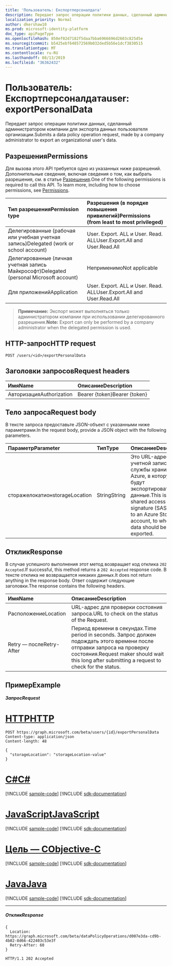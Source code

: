 ```yaml
---
title: 'Пользователь: Експортперсоналдата'
description: Передает запрос операции политики данных, сделанный администратором компании для экспорта данных пользователя организации.
localization_priority: Normal
author: dkershaw10
ms.prod: microsoft-identity-platform
doc_type: apiPageType
ms.openlocfilehash: 850ef02d7182f5daa7bba6966696d2603c825d5e
ms.sourcegitcommit: b5425ebf648572569b032ded5b56e1dcf3830515
ms.translationtype: MT
ms.contentlocale: ru-RU
ms.lasthandoff: 08/13/2019
ms.locfileid: "36362432"
---
```

# <a name="user-exportpersonaldata"></a><span data-ttu-id="44435-103">Пользователь: Експортперсоналдата</span><span class="sxs-lookup"><span data-stu-id="44435-103">user: exportPersonalData</span></span>

<span data-ttu-id="44435-104">Передает запрос операции политики данных, сделанный администратором компании для экспорта данных пользователя организации.</span><span class="sxs-lookup"><span data-stu-id="44435-104">Submits a data policy operation request, made by a company administrator to export an organizational user's data.</span></span>

## <a name="permissions"></a><span data-ttu-id="44435-105">Разрешения</span><span class="sxs-lookup"><span data-stu-id="44435-105">Permissions</span></span>
<span data-ttu-id="44435-p101">Для вызова этого API требуется одно из указанных ниже разрешений. Дополнительные сведения, включая сведения о том, как выбрать разрешения, см. в статье [Разрешения](/graph/permissions-reference).</span><span class="sxs-lookup"><span data-stu-id="44435-p101">One of the following permissions is required to call this API. To learn more, including how to choose permissions, see [Permissions](/graph/permissions-reference).</span></span>

|<span data-ttu-id="44435-108">Тип разрешения</span><span class="sxs-lookup"><span data-stu-id="44435-108">Permission type</span></span>      | <span data-ttu-id="44435-109">Разрешения (в порядке повышения привилегий)</span><span class="sxs-lookup"><span data-stu-id="44435-109">Permissions (from least to most privileged)</span></span>              |
|:--------------------|:---------------------------------------------------------|
|<span data-ttu-id="44435-110">Делегированные (рабочая или учебная учетная запись)</span><span class="sxs-lookup"><span data-stu-id="44435-110">Delegated (work or school account)</span></span> |  <span data-ttu-id="44435-111">User. Export. ALL и User. Read. ALL</span><span class="sxs-lookup"><span data-stu-id="44435-111">User.Export.All and User.Read.All</span></span>  |
|<span data-ttu-id="44435-112">Делегированные (личная учетная запись Майкрософт)</span><span class="sxs-lookup"><span data-stu-id="44435-112">Delegated (personal Microsoft account)</span></span> |  <span data-ttu-id="44435-113">Неприменимо</span><span class="sxs-lookup"><span data-stu-id="44435-113">Not applicable</span></span>  |
|<span data-ttu-id="44435-114">Для приложений</span><span class="sxs-lookup"><span data-stu-id="44435-114">Application</span></span> | <span data-ttu-id="44435-115">User. Export. ALL и User. Read. ALL</span><span class="sxs-lookup"><span data-stu-id="44435-115">User.Export.All and User.Read.All</span></span> |

><span data-ttu-id="44435-116">**Примечание:** Экспорт может выполняться только администратором компании при использовании делегированного разрешения.</span><span class="sxs-lookup"><span data-stu-id="44435-116">**Note:** Export can only be performed by a company administrator when the delegated permission is used.</span></span>

## <a name="http-request"></a><span data-ttu-id="44435-117">HTTP-запрос</span><span class="sxs-lookup"><span data-stu-id="44435-117">HTTP request</span></span>
<!-- { "blockType": "ignored" } -->
```http
POST /users/<id>/exportPersonalData

```
## <a name="request-headers"></a><span data-ttu-id="44435-118">Заголовки запросов</span><span class="sxs-lookup"><span data-stu-id="44435-118">Request headers</span></span>
| <span data-ttu-id="44435-119">Имя</span><span class="sxs-lookup"><span data-stu-id="44435-119">Name</span></span>       | <span data-ttu-id="44435-120">Описание</span><span class="sxs-lookup"><span data-stu-id="44435-120">Description</span></span> |
|:---------------|:----------|
| <span data-ttu-id="44435-121">Авторизация</span><span class="sxs-lookup"><span data-stu-id="44435-121">Authorization</span></span>  | <span data-ttu-id="44435-122">Bearer {token}</span><span class="sxs-lookup"><span data-stu-id="44435-122">Bearer {token}</span></span>|

## <a name="request-body"></a><span data-ttu-id="44435-123">Тело запроса</span><span class="sxs-lookup"><span data-stu-id="44435-123">Request body</span></span>
<span data-ttu-id="44435-124">В тексте запроса предоставьте JSON-объект с указанными ниже параметрами.</span><span class="sxs-lookup"><span data-stu-id="44435-124">In the request body, provide a JSON object with the following parameters.</span></span>

| <span data-ttu-id="44435-125">Параметр</span><span class="sxs-lookup"><span data-stu-id="44435-125">Parameter</span></span>    | <span data-ttu-id="44435-126">Тип</span><span class="sxs-lookup"><span data-stu-id="44435-126">Type</span></span>   |<span data-ttu-id="44435-127">Описание</span><span class="sxs-lookup"><span data-stu-id="44435-127">Description</span></span> |
|:---------------|:--------|:----------|
|<span data-ttu-id="44435-128">сторажелокатион</span><span class="sxs-lookup"><span data-stu-id="44435-128">storageLocation</span></span>|<span data-ttu-id="44435-129">String</span><span class="sxs-lookup"><span data-stu-id="44435-129">String</span></span>|<span data-ttu-id="44435-130">Это URL-адрес учетной записи службы хранилища Azure, в которую будут экспортироваться данные.</span><span class="sxs-lookup"><span data-stu-id="44435-130">This is a shared access signature (SAS) URL to an Azure Storage account, to where data should be exported.</span></span>|

## <a name="response"></a><span data-ttu-id="44435-131">Отклик</span><span class="sxs-lookup"><span data-stu-id="44435-131">Response</span></span>
<span data-ttu-id="44435-132">В случае успешного выполнения этот метод возвращает код отклика `202 Accepted`.</span><span class="sxs-lookup"><span data-stu-id="44435-132">If successful, this method returns a `202 Accepted` response code.</span></span> <span data-ttu-id="44435-133">В тексте отклика не возвращается никаких данных.</span><span class="sxs-lookup"><span data-stu-id="44435-133">It does not return anything in the response body.</span></span> <span data-ttu-id="44435-134">Ответ содержит следующие заголовки.</span><span class="sxs-lookup"><span data-stu-id="44435-134">The response contains the following headers.</span></span>

| <span data-ttu-id="44435-135">Имя</span><span class="sxs-lookup"><span data-stu-id="44435-135">Name</span></span>       | <span data-ttu-id="44435-136">Описание</span><span class="sxs-lookup"><span data-stu-id="44435-136">Description</span></span> |
|:---------------|:----------|
| <span data-ttu-id="44435-137">Расположение</span><span class="sxs-lookup"><span data-stu-id="44435-137">Location</span></span>  | <span data-ttu-id="44435-138">URL-адрес для проверки состояния запроса.</span><span class="sxs-lookup"><span data-stu-id="44435-138">URL to check on the status of the Request.</span></span> |
| <span data-ttu-id="44435-139">Retry — после</span><span class="sxs-lookup"><span data-stu-id="44435-139">Retry-After</span></span>  | <span data-ttu-id="44435-140">Период времени в секундах.</span><span class="sxs-lookup"><span data-stu-id="44435-140">Time period in seconds.</span></span> <span data-ttu-id="44435-141">Запрос должен подождать этого времени после отправки запроса на проверку состояния.</span><span class="sxs-lookup"><span data-stu-id="44435-141">Request maker should wait this long after submitting a request to check for the status.</span></span> |


## <a name="example"></a><span data-ttu-id="44435-142">Пример</span><span class="sxs-lookup"><span data-stu-id="44435-142">Example</span></span>
##### <a name="request"></a><span data-ttu-id="44435-143">Запрос</span><span class="sxs-lookup"><span data-stu-id="44435-143">Request</span></span>

# <a name="httptabhttp"></a>[<span data-ttu-id="44435-144">HTTP</span><span class="sxs-lookup"><span data-stu-id="44435-144">HTTP</span></span>](#tab/http)
<!-- {
  "blockType": "request",
  "name": "user_exportpersonaldata"
}-->
```http
POST https://graph.microsoft.com/beta/users/{id}/exportPersonalData
Content-type: application/json
Content-length: 48

{
  "storageLocation": "storageLocation-value"
}
```
# <a name="ctabcsharp"></a>[<span data-ttu-id="44435-145">C#</span><span class="sxs-lookup"><span data-stu-id="44435-145">C#</span></span>](#tab/csharp)
[!INCLUDE [sample-code](../includes/snippets/csharp/user-exportpersonaldata-csharp-snippets.md)]
[!INCLUDE [sdk-documentation](../includes/snippets/snippets-sdk-documentation-link.md)]

# <a name="javascripttabjavascript"></a>[<span data-ttu-id="44435-146">JavaScript</span><span class="sxs-lookup"><span data-stu-id="44435-146">JavaScript</span></span>](#tab/javascript)
[!INCLUDE [sample-code](../includes/snippets/javascript/user-exportpersonaldata-javascript-snippets.md)]
[!INCLUDE [sdk-documentation](../includes/snippets/snippets-sdk-documentation-link.md)]

# <a name="objective-ctabobjc"></a>[<span data-ttu-id="44435-147">Цель — C</span><span class="sxs-lookup"><span data-stu-id="44435-147">Objective-C</span></span>](#tab/objc)
[!INCLUDE [sample-code](../includes/snippets/objc/user-exportpersonaldata-objc-snippets.md)]
[!INCLUDE [sdk-documentation](../includes/snippets/snippets-sdk-documentation-link.md)]

# <a name="javatabjava"></a>[<span data-ttu-id="44435-148">Java</span><span class="sxs-lookup"><span data-stu-id="44435-148">Java</span></span>](#tab/java)
[!INCLUDE [sample-code](../includes/snippets/java/user-exportpersonaldata-java-snippets.md)]
[!INCLUDE [sdk-documentation](../includes/snippets/snippets-sdk-documentation-link.md)]

---

##### <a name="response"></a><span data-ttu-id="44435-149">Отклик</span><span class="sxs-lookup"><span data-stu-id="44435-149">Response</span></span>

```http
{
  Location: https://graph.microsoft.com/beta/dataPolicyOperations/d007e3da-cd9b-4b02-8d66-422403c53e3f
  Retry-After: 60
}
```

<!-- {
  "blockType": "response",
  "truncated": true,
  "@odata.type": "microsoft.graph.none"
} -->
```http
HTTP/1.1 202 Accepted
```

<!-- uuid: 8fcb5dbc-d5aa-4681-8e31-b001d5168d79
2015-10-25 14:57:30 UTC -->
<!-- {
  "type": "#page.annotation",
  "description": "user: exportPersonalData",
  "keywords": "",
  "section": "documentation",
  "tocPath": "",
  "suppressions": [
  ]
}-->
